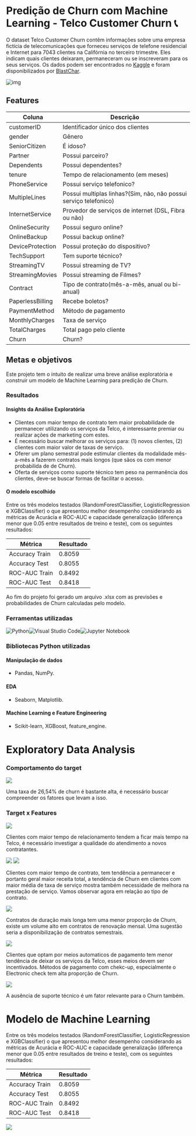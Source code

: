 # Predição de Churn com Machine Learning - Telco Customer Churn 📞
O dataset Telco Customer Churn contêm informações sobre uma empresa fictícia de telecomunicações que forneceu serviços de telefone residencial e Internet para 7043 clientes na Califórnia no terceiro trimestre. Eles indicam quais clientes deixaram, permaneceram ou se inscreveram para os seus serviços. Os dados podem ser encontrados no [Kaggle](https://www.kaggle.com/datasets/blastchar/telco-customer-churn/data) e foram 
disponibilizados por [BlastChar](https://www.kaggle.com/blastchar).

![img](https://i.imgur.com/n3hyBGx.jpeg)

## Features
|Coluna|Descrição|
|---|---|
|customerID|Identificador único dos clientes|
|gender|Gênero|
|SeniorCitizen|É idoso?|
|Partner|Possui parceiro?|
|Dependents|Possui dependentes?|
|tenure|Tempo de relacionamento (em meses)|
|PhoneService|Possui serviço telefonico?|
|MultipleLines|Possui multiplas linhas?(Sim, não, não possui serviço telefonico)|
|InternetService|Provedor de serviços de internet (DSL, Fibra ou não)|
|OnlineSecurity|Possui seguro online?|
|OnlineBackup|Possui backup online?|
|DeviceProtection|Possui proteção do dispositivo?|
|TechSupport|Tem suporte técnico?|
|StreamingTV|Possui streaming de TV?|
|StreamingMovies|Possui streaming de Filmes?|
|Contract|Tipo de contrato(mês-a-mês, anual ou bi-anual)|
|PaperlessBilling|Recebe boletos?|
|PaymentMethod|Método de pagamento|
|MonthlyCharges|Taxa de serviço|
|TotalCharges|Total pago pelo cliente|
|Churn|Churn?|

## Metas e objetivos

Este projeto tem o intuíto de realizar uma breve análise exploratória e construir um modelo de Machine Learning para predição de Churn.

### Resultados
#### Insights da Análise Exploratória

- Clientes com maior tempo de contrato tem maior probabilidade de permanecer utilizando os serviços da Telco, é interessante premiar ou realizar ações de marketing com estes.
- É necessário buscar melhorar os serviços para: (1) novos clientes, (2) clientes com maior valor de taxas de serviço.
- Oferer um plano semestral pode estimular clientes da modalidade mês-a-mês a fazerem contratos mais longos (que sãos os com menor probabilida de de Churn).
- Oferta de serviços como suporte técnico tem peso na permanência dos clientes, deve-se buscar formas de facilitar o acesso. 

#### O modelo escolhido

Entre os três modelos testados (RandomForestClassifier, LogisticRegression e XGBClassifier) o que apresentou melhor desempenho considerando as métricas de Acurácia e ROC-AUC e capacidade generalização (diferença menor que 0.05 entre resultados de treino e teste), com os seguintes resultados:

|Métrica|Resultado|
|---|---|
|Accuracy Train|0.8059|
|Accuracy Test|0.8055|
|ROC-AUC Train|0.8492|
|ROC-AUC Test|0.8418|

Ao fim do projeto foi gerado um arquivo .xlsx com as previsões e probabilidades de Churn calculadas pelo modelo.

### Ferramentas utilizadas
![Python](https://img.shields.io/badge/python-3670A0?style=for-the-badge&logo=python&logoColor=ffdd54)![Visual Studio Code](https://img.shields.io/badge/Visual%20Studio%20Code-0078d7.svg?style=for-the-badge&logo=visual-studio-code&logoColor=white)![Jupyter Notebook](https://img.shields.io/badge/jupyter-%23FA0F00.svg?style=for-the-badge&logo=jupyter&logoColor=white)

### Bibliotecas Python utilizadas
#### Manipulação de dados
- Pandas, NumPy.
#### EDA
- Seaborn, Matplotlib.
#### Machine Learning e Feature Engineering
- Scikit-learn, XGBoost, feature_engine.

# Exploratory Data Analysis
### Comportamento do target
![](https://github.com/datalopes1/telco_churn/blob/main/doc/img/plot1.png?raw=true)

Uma taxa de 26,54% de churn é bastante alta, é necessário buscar compreender os fatores que levam a isso.

### Target x Features

![](https://github.com/datalopes1/telco_churn/blob/main/doc/img/plot2.png?raw=true)

Clientes com maior tempo de relacionamento tendem a ficar mais tempo na Telco, é necessário investigar a qualidade do atendimento a novos contratantes.

![](https://github.com/datalopes1/telco_churn/blob/main/doc/img/plot3.png?raw=true)
![](https://github.com/datalopes1/telco_churn/blob/main/doc/img/plot4.png?raw=true)

Clientes com maior tempo de contrato, tem tendência a permanecer e portanto geral maior receita total, a tendência de Churn em clientes com maior média de taxa de serviço mostra também necessidade de melhora na prestação de serviço. Vamos observar agora em relação ao tipo de contrato.

![](https://github.com/datalopes1/telco_churn/blob/main/doc/img/plot5.png?raw=true)

Contratos de duração mais longa tem uma menor proporção de Churn, existe um volume alto em contratos de renovação mensal. Uma sugestão seria a disponibilização de contratos semestrais.

![](https://github.com/datalopes1/telco_churn/blob/main/doc/img/plot6.png?raw=true)

Clientes que optam por meios automaticos de pagamento tem menor tendência de deixar os serviços da Telco, esses meios devem ser incentivados. Métodos de pagamento com chekc-up, especialmente o Electronic check tem alta proporção de Churn.

![](https://github.com/datalopes1/telco_churn/blob/main/doc/img/plot7.png?raw=true)


A ausência de suporte técnico é um fator relevante para o Churn também.

# Modelo de Machine Learning

Entre os três modelos testados (RandomForestClassifier, LogisticRegression e XGBClassifier) o que apresentou melhor desempenho considerando as métricas de Acurácia e ROC-AUC e capacidade generalização (diferença menor que 0.05 entre resultados de treino e teste), com os seguintes resultados:

|Métrica|Resultado|
|---|---|
|Accuracy Train|0.8059|
|Accuracy Test|0.8055|
|ROC-AUC Train|0.8492|
|ROC-AUC Test|0.8418|

![](https://github.com/datalopes1/telco_churn/blob/main/doc/img/plot8.png?raw=true)